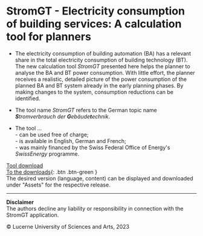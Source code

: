 # StromGT - Electricity consumption of building services: A calculation tool for planners
- The electricity consumption of building automation (BA) has a relevant share in the total electricity consumption of building technology (BT). The new calculation tool _StromGT_ presented here helps the planner to analyse the BA and BT power consumption. With little effort, the planner receives a realistic, detailed picture of the power consumption of the planned BA and BT system already in the early planning phases. By making changes to the system, consumption reductions can be identified.

- The tool name _StromGT_ refers to the German topic name _**S**tromverbrauch der **G**ebäude**t**echnik_.

- The tool ...<br>
      - can be used free of charge;<br> 
      - is available in English, German and French;<br>
      - was mainly financed by the Swiss Federal Office of Energy's _SwissEnergy_ programme.<br>

 [Tool download](https://github.com/hslu-ige-laes/StromGTPublic/releases)<br>
 [To the downloads](https://github.com/hslu-ige-laes/StromGTPublic/releases){: .btn .btn-green }<br> 
 The desired version (language, content) can be displayed and downloaded under "Assets" for the respective release.



<hr>

**Disclaimer**<br>
The authors decline any liability or responsibility in connection with the StromGT application.

&copy; Lucerne University of Sciences and Arts, 2023

